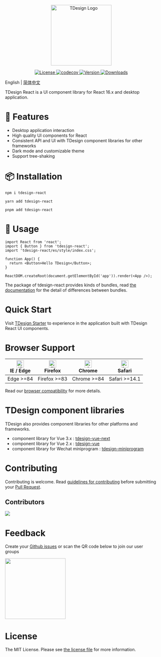 <p align="center">
  <a href="https://tdesign.tencent.com/" target="_blank">
    <img alt="TDesign Logo" width="200" src="https://tdesign.gtimg.com/site/TDesign.png" />
  </a>
</p>

<p align="center">
   <a href="https://www.npmjs.com/package/tdesign-react">
    <img src="https://img.shields.io/npm/l/tdesign-react.svg?sanitize=true" alt="License" />
  </a>
  <a href="https://app.codecov.io/gh/Tencent/tdesign-react">
    <img src="https://img.shields.io/codecov/c/github/Tencent/tdesign-react/develop.svg?style=flat-square" alt="codecov">
  </a>
  <a href="https://www.npmjs.com/package/tdesign-react">
    <img src="https://img.shields.io/npm/v/tdesign-react.svg?sanitize=true" alt="Version">
  </a>
  <a href="https://www.npmjs.com/package/tdesign-react">
    <img src="https://img.shields.io/npm/dm/tdesign-react.svg?sanitize=true" alt="Downloads" />
  </a>
</p>

English | [简体中文](./README-zh_CN.md)

TDesign React is a UI component library for React 16.x and desktop application.

# 🎉 Features

- Desktop application interaction
- High quality UI components for React
- Consistent API and UI with TDesign component libraries for other frameworks
- Dark mode and customizable theme
- Support tree-shaking

# 📦 Installation

```shell
npm i tdesign-react
```

```shell
yarn add tdesign-react
```

```shell
pnpm add tdesign-react
```

# 🔨 Usage

```tsx
import React from 'react';
import { Button } from 'tdesign-react';
import 'tdesign-react/es/style/index.css';

function App() {
  return <Button>Hello TDesign</Button>;
}

ReactDOM.createRoot(document.getElementById('app')).render(<App />);
```

The package of tdesign-react provides kinds of bundles, read [the documentation](https://github.com/Tencent/tdesign/blob/main/docs/develop-install.md) for the detail of differences between bundles.

# Quick Start

Visit [TDesign Starter](https://tdesign.tencent.com/starter/react/) to experience in the application built with TDesign React UI components.

# Browser Support

| [<img src="https://raw.githubusercontent.com/alrra/browser-logos/master/src/edge/edge_48x48.png" alt="IE / Edge" width="24px" height="24px" />](http://godban.github.io/browsers-support-badges/)<br/> IE / Edge | [<img src="https://raw.githubusercontent.com/alrra/browser-logos/master/src/firefox/firefox_48x48.png" alt="Firefox" width="24px" height="24px" />](http://godban.github.io/browsers-support-badges/)<br/>Firefox | [<img src="https://raw.githubusercontent.com/alrra/browser-logos/master/src/chrome/chrome_48x48.png" alt="Chrome" width="24px" height="24px" />](http://godban.github.io/browsers-support-badges/)<br/>Chrome | [<img src="https://raw.githubusercontent.com/alrra/browser-logos/master/src/safari/safari_48x48.png" alt="Safari" width="24px" height="24px" />](http://godban.github.io/browsers-support-badges/)<br/>Safari |
| ---------------------------------------------------------------------------------------------------------------------------------------------------------------------------------------------------------------- | ----------------------------------------------------------------------------------------------------------------------------------------------------------------------------------------------------------------- | ------------------------------------------------------------------------------------------------------------------------------------------------------------------------------------------------------------- | ------------------------------------------------------------------------------------------------------------------------------------------------------------------------------------------------------------- |
| Edge >=84                                                                                                                                                                                                        | Firefox >=83                                                                                                                                                                                                      | Chrome >=84                                                                                                                                                                                                   | Safari >=14.1                                                                                                                                                                                                 |

Read our [browser compatibility](https://github.com/Tencent/tdesign/wiki/Browser-Compatibility) for more details.

# TDesign component libraries

TDesign also provides component libraries for other platforms and frameworks.

- component library for Vue 3.x : [tdesign-vue-next](https://github.com/Tencent/tdesign-vue-next)
- component library for Vue 2.x : [tdesign-vue](https://github.com/Tencent/tdesign-vue)
- component library for Wechat miniprogram : [tdesign-miniprogram](https://github.com/Tencent/tdesign-miniprogram)

# Contributing

Contributing is welcome. Read [guidelines for contributing](https://github.com/Tencent/tdesign-react/blob/develop/CONTRIBUTING.md) before submitting your [Pull Request](https://github.com/Tencent/tdesign-react/pulls).

## Contributors

<a href="https://github.com/tencent/tdesign-react/graphs/contributors">
  <img src="https://contrib.rocks/image?repo=tencent/tdesign-react" />
</a>

# Feedback

Create your [Github issues](https://github.com/Tencent/tdesign-react/issues) or scan the QR code below to join our user groups

<img src="https://oteam-tdesign-1258344706.cos.ap-guangzhou.myqcloud.com/site/doc/React-IM.png" width="200" />

# License

The MIT License. Please see [the license file](./LICENSE) for more information.
